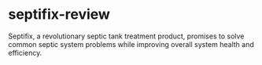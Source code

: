 # septifix-review
Septifix, a revolutionary septic tank treatment product, promises to solve common septic system problems while improving overall system health and efficiency.
